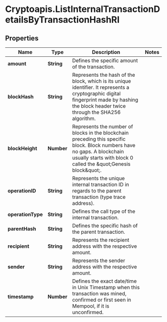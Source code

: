 # Cryptoapis.ListInternalTransactionDetailsByTransactionHashRI

## Properties

Name | Type | Description | Notes
------------ | ------------- | ------------- | -------------
**amount** | **String** | Defines the specific amount of the transaction. | 
**blockHash** | **String** | Represents the hash of the block, which is its unique identifier. It represents a cryptographic digital fingerprint made by hashing the block header twice through the SHA256 algorithm. | 
**blockHeight** | **Number** | Represents the number of blocks in the blockchain preceding this specific block. Block numbers have no gaps. A blockchain usually starts with block 0 called the \&quot;Genesis block\&quot;. | 
**operationID** | **String** | Represents the unique internal transaction ID in regards to the parent transaction (type trace address). | 
**operationType** | **String** | Defines the call type of the internal transaction. | 
**parentHash** | **String** | Defines the specific hash of the parent transaction. | 
**recipient** | **String** | Represents the recipient address with the respective amount. | 
**sender** | **String** | Represents the sender address with the respective amount. | 
**timestamp** | **Number** | Defines the exact date/time in Unix Timestamp when this transaction was mined, confirmed or first seen in Mempool, if it is unconfirmed. | 


